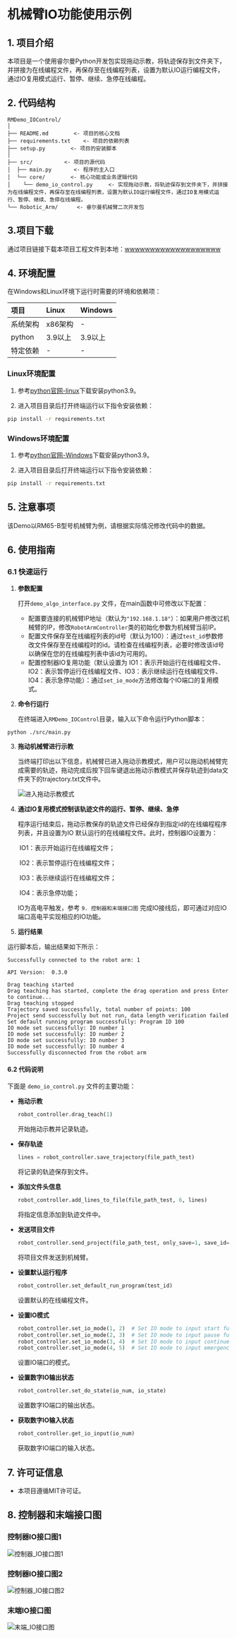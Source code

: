 # 机械臂IO功能使用示例


## 1. 项目介绍

本项目是一个使用睿尔曼Python开发包实现拖动示教，将轨迹保存到文件夹下，并拼接为在线编程文件，再保存至在线编程列表，设置为默认IO运行编程文件，通过IO复用模式运行、暂停、继续、急停在线编程。

## 2. 代码结构

```
RMDemo_IOControl/
│
├── README.md        <- 项目的核心文档
├── requirements.txt    <- 项目的依赖列表
├── setup.py        <- 项目的安装脚本
│
├── src/          <- 项目的源代码
│  ├── main.py       <- 程序的主入口
│  └── core/        <- 核心功能或业务逻辑代码
│    └── demo_io_control.py     <- 实现拖动示教，将轨迹保存到文件夹下，并拼接为在线编程文件，再保存至在线编程列表，设置为默认IO运行编程文件，通过IO复用模式运行、暂停、继续、急停在线编程。
└── Robotic_Arm/      <- 睿尔曼机械臂二次开发包
```

## 3.项目下载

通过项目链接下载本项目工程文件到本地：[wwwwwwwwwwwwwwwwwww]()

## 4. 环境配置

在Windows和Linux环境下运行时需要的环境和依赖项：

| 项目         | Linux     | Windows   |
| :--          | :--       | :--       |
| 系统架构     | x86架构   | -         |
| python       | 3.9以上   | 3.9以上   |
| 特定依赖     | -         | -         |

### Linux环境配置

   1. 参考[python官网-linux](https://www.python.org/downloads/source/)下载安装python3.9。

   2. 进入项目目录后打开终端运行以下指令安装依赖：

```bash
pip install -r requirements.txt
```

### Windows环境配置

   1. 参考[python官网-Windows](https://www.python.org/downloads/windows/)下载安装python3.9。

   2. 进入项目目录后打开终端运行以下指令安装依赖：

```bash
pip install -r requirements.txt
```

## 5. 注意事项

该Demo以RM65-B型号机械臂为例，请根据实际情况修改代码中的数据。

## 6. 使用指南

### 6.1 快速运行

1. **参数配置**
   
   打开`demo_algo_interface.py` 文件，在main函数中可修改以下配置：
   
   - 配置要连接的机械臂IP地址（默认为`"192.168.1.18"`）：如果用户修改过机械臂的IP，修改`RobotArmController`类的初始化参数为机械臂当前IP。
   - 配置文件保存至在线编程列表的id号（默认为100）：通过`test_id`参数修改文件保存至在线编程时的id。请检查在线编程列表，必要时修改该id号以确保在您的在线编程列表中该id为可用的。
   - 配置控制器IO复用功能（默认设置为	IO1：表示开始运行在线编程文件、IO2：表示暂停运行在线编程文件、IO3：表示继续运行在线编程文件、IO4：表示急停功能）：通过`set_io_mode`方法修改每个IO端口的复用模式。
   
2. **命令行运行**

   在终端进入`RMDemo_IOControl`目录，输入以下命令运行Python脚本：

```
python ./src/main.py
```

3. **拖动机械臂进行示教**

   当终端打印出以下信息，机械臂已进入拖动示教模式，用户可以拖动机械臂完成需要的轨迹，拖动完成后按下回车键退出拖动示教模式并保存轨迹到data文件夹下的trajectory.txt文件中。

   ![进入拖动示教模式](进入拖动示教模式.png)

4. **通过IO复用模式控制该轨迹文件的运行、暂停、继续、急停**

   程序运行结束后，拖动示教保存的轨迹文件已经保存到指定id的在线编程程序列表，并且设置为IO 默认运行的在线编程文件。此时，控制器IO设置为：

   ​	IO1：表示开始运行在线编程文件；

   ​	IO2：表示暂停运行在线编程文件；

   ​	IO3：表示继续运行在线编程文件；
   
   ​	IO4：表示急停功能；
   
   IO为高电平触发，参考 `9. 控制器和末端接口图` 完成IO接线后，即可通过对应IO端口高电平实现相应的IO功能。

5. **运行结果**

运行脚本后，输出结果如下所示：

```
Successfully connected to the robot arm: 1

API Version:  0.3.0 

Drag teaching started
Drag teaching has started, complete the drag operation and press Enter to continue...
Drag teaching stopped
Trajectory saved successfully, total number of points: 100
Project send successfully but not run, data length verification failed
Set default running program successfully: Program ID 100
IO mode set successfully: IO number 1
IO mode set successfully: IO number 2
IO mode set successfully: IO number 3
IO mode set successfully: IO number 4
Successfully disconnected from the robot arm
```

#### 6.2 代码说明
下面是 `demo_io_control.py` 文件的主要功能：

- **拖动示教**

    ```python
    robot_controller.drag_teach(1)
    ```
    开始拖动示教并记录轨迹。

- **保存轨迹**

    ```python
    lines = robot_controller.save_trajectory(file_path_test)
    ```
    将记录的轨迹保存到文件。

- **添加文件头信息**

    ```python
    robot_controller.add_lines_to_file(file_path_test, 6, lines)
    ```
    将指定信息添加到轨迹文件中。

- **发送项目文件**

    ```python
    robot_controller.send_project(file_path_test, only_save=1, save_id=test_id)
    ```
    将项目文件发送到机械臂。

- **设置默认运行程序**

    ```python
    robot_controller.set_default_run_program(test_id)
    ```
    设置默认的在线编程文件。

- **设置IO模式**

    ```python
    robot_controller.set_io_mode(1, 2)  # Set IO mode to input start function multiplexing mode
    robot_controller.set_io_mode(2, 3)  # Set IO mode to input pause function multiplexing mode
    robot_controller.set_io_mode(3, 4)  # Set IO mode to input continue function multiplexing mode
    robot_controller.set_io_mode(4, 5)  # Set IO mode to input emergency stop function multiplexing mode
    ```
    设置IO端口的模式。

- **设置数字IO输出状态**

    ```python
    robot_controller.set_do_state(io_num, io_state)
    ```
    设置数字IO端口的输出状态。

- **获取数字IO输入状态**

    ```python
    robot_controller.get_io_input(io_num)
    ```
    获取数字IO端口的输入状态。

## 7. 许可证信息

- 本项目遵循MIT许可证。

## 8. 控制器和末端接口图

### 控制器IO接口图1
![控制器_IO接口图1](控制器_IO接口图1.png)

### 控制器IO接口图2
![控制器_IO接口图2](控制器_IO接口图2.png)

### 末端IO接口图
![末端_IO接口图](末端_IO接口图.png)
